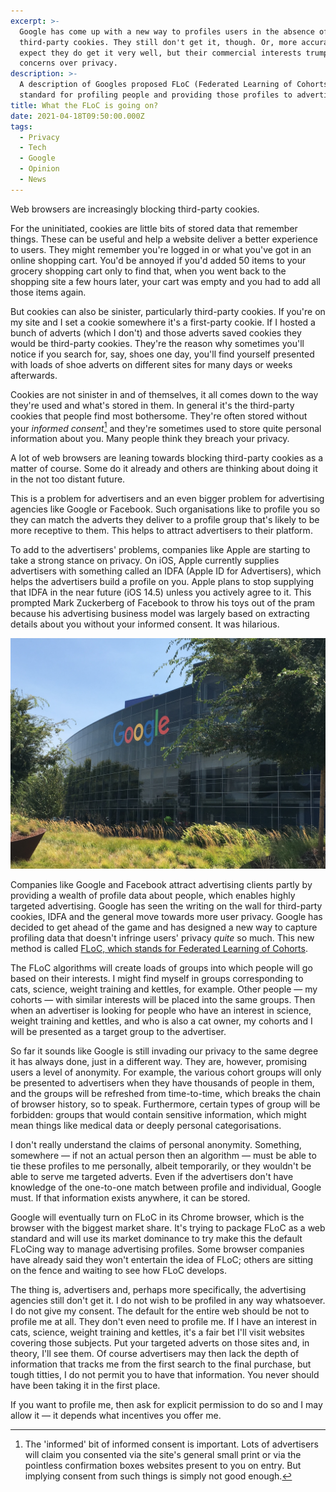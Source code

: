```yaml
---
excerpt: >-
  Google has come up with a new way to profiles users in the absence of
  third-party cookies. They still don't get it, though. Or, more accurately, I
  expect they do get it very well, but their commercial interests trump user
  concerns over privacy.
description: >-
  A description of Googles proposed FLoC (Federated Learning of Cohorts)
  standard for profiling people and providing those profiles to advertisers.
title: What the FLoC is going on?
date: 2021-04-18T09:50:00.000Z
tags:
  - Privacy
  - Tech
  - Google
  - Opinion
  - News
---
```

Web browsers are increasingly blocking third-party cookies. 

For the uninitiated, cookies are little bits of stored data that remember things. These can be useful and help a website deliver a better experience to users. They might remember you're logged in or what you've got in an online shopping cart. You'd be annoyed if you'd added 50 items to your grocery shopping cart only to find that, when you went back to the shopping site a few hours later, your cart was empty and you had to add all those items again.

But cookies can also be sinister, particularly third-party cookies. If you're on my site and I set a cookie somewhere it's a first-party cookie. If I hosted a bunch of adverts (which I don't) and those adverts saved cookies they would be third-party cookies. They're the reason why sometimes you'll notice if you search for, say, shoes one day, you'll find yourself presented with loads of shoe adverts on different sites for many days or weeks afterwards.

Cookies are not sinister in and of themselves, it all comes down to the way they're used and what's stored in them. In general it's the third-party cookies that people find most bothersome. They're often stored without your *informed consent*[^1] and they're sometimes used to store quite personal information about you. Many people think they breach your privacy.

A lot of web browsers are leaning towards blocking third-party cookies as a matter of course. Some do it already and others are thinking about doing it in the not too distant future.

This is a problem for advertisers and an even bigger problem for advertising agencies like Google or Facebook. Such organisations like to profile you so they can match the adverts they deliver to a profile group that's likely to be more receptive to them. This helps to attract advertisers to their platform. 

To add to the advertisers' problems, companies like Apple are starting to take a strong stance on privacy. On iOS, Apple currently supplies advertisers with something called an IDFA (Apple ID for Advertisers), which helps the advertisers build a profile on you. Apple plans to stop supplying that IDFA in the near future (iOS 14.5) unless you actively agree to it. This prompted Mark Zuckerberg of Facebook to throw his toys out of the pram because his advertising business model was largely based on extracting details about you without your informed consent. It was hilarious.

![Google headquarters.](/assets/images/posts/2021/04/2021-04-18-google-hq.jpg "@itemprop=image")

Companies like Google and Facebook attract advertising clients partly by providing a wealth of profile data about people, which enables highly targeted advertising. Google has seen the writing on the wall for third-party cookies, IDFA and the general move towards more user privacy. Google has decided to get ahead of the game and has designed a new way to capture profiling data that doesn't infringe users' privacy *quite* so much. This new method is called [FLoC, which stands for Federated Learning of Cohorts](https://github.com/WICG/floc).

The FLoC algorithms will create loads of groups into which people will go based on their interests. I might find myself in groups corresponding to cats, science, weight training and kettles, for example. Other people — my cohorts — with similar interests will be placed into the same groups. Then when an advertiser is looking for people who have an interest in science, weight training and kettles, and who is also a cat owner, my cohorts and I will be presented as a target group to the advertiser.

So far it sounds like Google is still invading our privacy to the same degree it has always done, just in a different way. They are, however, promising users a level of anonymity. For example, the various cohort groups will only be presented to advertisers when they have thousands of people in them, and the groups will be refreshed from time-to-time, which breaks the chain of browser history, so to speak. Furthermore, certain types of group will be forbidden: groups that would contain sensitive information, which might mean things like medical data or deeply personal categorisations.

I don't really understand the claims of personal anonymity. Something, somewhere — if not an actual person then an algorithm — must be able to tie these profiles to me personally, albeit temporarily, or they wouldn't be able to serve me targeted adverts. Even if the advertisers don't have knowledge of the one-to-one match between profile and individual, Google must. If that information exists anywhere, it can be stored.

Google will eventually turn on FLoC in its Chrome browser, which is the browser with the biggest market share. It's trying to package FLoC as a web standard and will use its market dominance to try make this the default FLoCing way to manage advertising profiles. Some browser companies have already said they won't entertain the idea of FLoC; others are sitting on the fence and waiting to see how FLoC develops. 

The thing is, advertisers and, perhaps more specifically, the advertising agencies still don't get it. I do not wish to be profiled in any way whatsoever. I do not give my consent. The default for the entire web should be not to profile me at all. They don't even need to profile me. If I have an interest in cats, science, weight training and kettles, it's a fair bet I'll visit websites covering those subjects. Put your targeted adverts on those sites and, in theory, I'll see them. Of course advertisers may then lack the depth of information that tracks me from the first search to the final purchase, but tough titties, I do not permit you to have that information. You never should have been taking it in the first place.

If you want to profile me, then ask for explicit permission to do so and I may allow it — it depends what incentives you offer me.

[^1]: The 'informed' bit of informed consent is important. Lots of advertisers will claim you consented via the site's general small print or via the pointless confirmation boxes websites present to you on entry. But implying consent from such things is simply not good enough.

